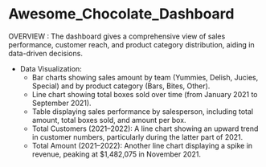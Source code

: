 # Awesome_Chocolate_Dashboard
 OVERVIEW :
 The dashboard gives a comprehensive view of sales performance, customer reach, and product category distribution, aiding in data-driven decisions.
- Data Visualization:
    - Bar charts showing sales amount by team (Yummies, Delish, Jucies, Special) and by product category (Bars, Bites, Other).
    - Line chart showing total boxes sold over time (from January 2021 to September 2021).
    - Table displaying sales performance by salesperson, including total amount, total boxes sold, and amount per box.
    - Total Customers (2021–2022): A line chart showing an upward trend in customer numbers, particularly during the latter part of 2021.
    - Total Amount (2021–2022): Another line chart displaying a spike in revenue, peaking at $1,482,075 in November 2021.
      


